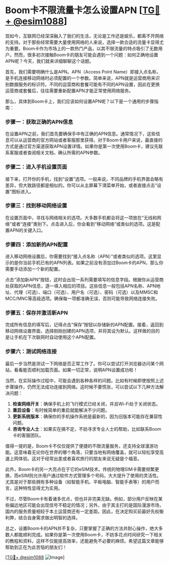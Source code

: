 # Boom卡不限流量卡怎么设置APN [[TG💪+ @esim1088](https://t.me/s/esim1088)]

现如今，互联网已经深深融入了我们的生活，无论是工作还是娱乐，都离不开网络的支持。对于那些经常需要大量使用网络的人来说，选择一款合适的流量卡显得尤为重要。Boom卡作为市场上的一款热门产品，以其不限流量的特点吸引了无数用户。然而，很多初次接触Boom卡的朋友可能会遇到一个问题：如何正确地设置APN呢？今天，我们就来详细聊聊这个话题。

首先，我们需要明确什么是APN。APN（Access Point Name）即接入点名称，是手机连接移动网络时必须配置的一个参数。简单来说，APN就是运营商用来识别数据服务的标识符。不同的运营商和套餐可能有不同的APN设置，因此在更换运营商或套餐后，往往需要重新配置APN才能正常使用网络服务。

那么，具体到Boom卡上，我们应该如何设置APN呢？以下是一个通用的步骤指南：

### 步骤一：获取正确的APN信息

在设置APN之前，我们首先要确保手中有正确的APN信息。通常情况下，这些信息可以从运营商的官方网站或者客服那里获得。对于Boom卡用户来说，最直接的方式是通过官方渠道获取APN设置详情。如果你是第一次使用Boom卡，建议先联系客服或者查阅相关文档，确认所需的APN参数。

### 步骤二：进入手机设置页面

接下来，打开你的手机，找到“设置”选项。一般来说，不同品牌的手机界面会略有差异，但大致路径都是相似的。你可以从主屏幕下滑菜单开始，或者直接点击“设置”图标进入。

### 步骤三：找到移动网络设置

在设置页面中，寻找与网络相关的选项。大多数手机都会将这一项放在“无线和网络”或者“连接”类别下。点击进入后，你会看到“移动网络”或类似的选项。这是配置APN的关键入口。

### 步骤四：添加新的APN配置

进入移动网络设置后，你需要找到“接入点名称（APN）”或者类似的选项。这里显示的是你当前手机已有的APN列表。如果之前没有添加过Boom卡的APN，那么你需要手动添加一个新的配置。

点击“添加新APN”按钮，这时会出现一系列需要填写的信息字段。根据你从运营商处获取的APN信息，逐一填入相应的项目。这些信息一般包括APN名称、APN地址、代理（可选）、端口（可选）、用户名（可选）、密码（可选）以及MMSC和MCC/MNC等高级选项。确保每一项都准确无误，否则可能导致网络连接失败。

### 步骤五：保存并激活新APN

完成所有信息的填写后，记得点击“保存”按钮以存储新的APN配置。接着，返回到移动网络设置界面，选择刚刚创建的APN选项，并将其设为默认。这样做的目的是让手机在下次联网时自动使用这个APN配置。

### 步骤六：测试网络连接

最后一步当然是测试一下网络是否正常工作了。你可以尝试打开浏览器访问某个网站，看看能否顺利加载页面。如果一切正常，说明APN设置成功啦！

当然，在实际操作过程中，可能会遇到各种各样的问题。比如有时候即使按照上述步骤操作，仍然无法成功连接到网络。这时候不要慌张，可以尝试以下几种方法解决问题：

1. **检查网络开关**：确保手机上的飞行模式已经关闭，并且Wi-Fi处于关闭状态。
2. **重启设备**：有时候简单的重启就能解决不少问题。
3. **更新系统版本**：确保你的手机操作系统是最新的，因为旧版本可能存在兼容性问题。
4. **咨询专业人士**：如果实在搞不定，不妨寻求专业人士的帮助，比如联系Boom卡的客服团队。

值得一提的是，Boom卡不仅仅提供了便捷的不限流量服务，还支持全球漫游功能。这意味着无论你在世界的哪个角落，只要当地有网络覆盖，就可以轻松享受高速上网体验。这对于经常出差或者喜欢旅行的朋友来说无疑是个福音。

此外，Boom卡的另一大亮点在于它的eSIM技术。传统的物理SIM卡需要频繁更换，而eSIM则允许用户通过软件方式管理多个号码，大大提升了使用的灵活性。尤其是对于那些拥有多种设备（如智能手机、平板电脑、智能手表等）的用户而言，这种特性显得尤为实用。

不过，尽管Boom卡有着诸多优点，但也并非完美无缺。例如，部分用户反映在某些偏远地区可能会出现信号不稳定的情况；另外，由于其主打的是国际漫游市场，国内的服务质量相较于本土运营商还有一定差距。因此，在决定购买前最好先权衡利弊，结合自身需求做出明智的选择。

总之，设置Boom卡的APN并不复杂，只要掌握了正确的方法并耐心操作，绝大多数人都能顺利完成。如果你是第一次使用Boom卡，不妨多花点时间研究一下相关的教程和资料，这样不仅能提高效率，还能避免不必要的麻烦。希望这篇文章能够帮助到正在为此苦恼的朋友们！

[[TG💪+ @esim1088](https://t.me/s/esim1088) ![Image](https://i.postimg.cc/4NQfJmqS/Snipaste-2025-05-13-00-14-12.png)]